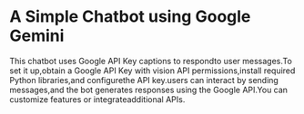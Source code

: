 # A Simple Chatbot using Google Gemini
This chatbot uses Google API Key captions to respondto user messages.To set it up,obtain a Google API Key with vision API permissions,install required Python libraries,and configurethe API key.users can interact by sending messages,and the bot generates responses using the Google API.You can customize features or integrateadditional APIs. 
